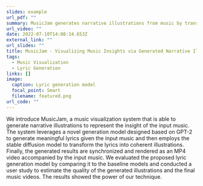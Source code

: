 ```yaml
---
slides: example
url_pdf: ""
summary: MusicJam generates narrative illustrations from music by transforming lyrics into visuals, synced with music in MP4 videos.
url_video: ""
date: 2022-07-10T14:08:14.653Z
external_link: ""
url_slides: ""
title: MusicJam - Visualizing Music Insights via Generated Narrative Illustrations
tags:
  - Music Visualization
  - Lyric Generation
links: []
image:
  caption: Lyric generation model
  focal_point: Smart
  filename: featured.png
url_code: ""
---
```

We introduce MusicJam, a music visualization system that is able to generate narrative illustrations to represent the insight of the input music. The system leverages a novel generation model designed based on GPT-2 to generate meaningful lyrics given the input music and then employs the stable diffusion model to transform the lyrics into coherent illustrations. Finally, the generated results are synchronized and rendered as an MP4 video accompanied by the input music. We evaluated the proposed lyric generation model by comparing it to the baseline models and conducted a user study to estimate the quality of the generated illustrations and the final music videos. The results showed the power of our technique.
